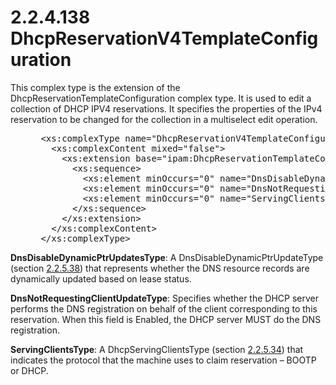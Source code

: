 <html dir="LTR" xmlns:mshelp="http://msdn.microsoft.com/mshelp" xmlns:ddue="http://ddue.schemas.microsoft.com/authoring/2003/5" xmlns:xlink="http://www.w3.org/1999/xlink" xmlns:tool="http://www.microsoft.com/tooltip">
 <body>
 <div id="header">
 <h1 class="heading">2.2.4.138 DhcpReservationV4TemplateConfiguration</h1>
 </div>
 <div id="mainSection">
 <div id="mainBody">
 <div id="allHistory" class="saveHistory"></div>
 <div id="sectionSection0" class="section" name="collapseableSection">
 

<p>This complex type is the extension of the
DhcpReservationTemplateConfiguration complex type. It is used to edit a
collection of DHCP IPV4 reservations. It specifies the properties of the IPv4
reservation to be changed for the collection in a multiselect edit operation.</p>

<dl>
<dd>
<div><pre> &lt;xs:complexType name=&quot;DhcpReservationV4TemplateConfiguration&quot;&gt;
   &lt;xs:complexContent mixed=&quot;false&quot;&gt;
     &lt;xs:extension base=&quot;ipam:DhcpReservationTemplateConfiguration&quot;&gt;
       &lt;xs:sequence&gt;
         &lt;xs:element minOccurs=&quot;0&quot; name=&quot;DnsDisableDynamicPtrUpdatesType&quot; type=&quot;ipam:DnsDisableDynamicPtrUpdateType&quot; /&gt;
         &lt;xs:element minOccurs=&quot;0&quot; name=&quot;DnsNotRequestingClientsUpdateType&quot; type=&quot;ipam:DhcpDnsNotRequestingClientsUpdateType&quot; /&gt;
         &lt;xs:element minOccurs=&quot;0&quot; name=&quot;ServingClientsType&quot; type=&quot;ipam:DhcpServingClientsType&quot; /&gt;
       &lt;/xs:sequence&gt;
     &lt;/xs:extension&gt;
   &lt;/xs:complexContent&gt;
 &lt;/xs:complexType&gt;
</pre></div>
</dd></dl>

<p><b>DnsDisableDynamicPtrUpdatesType</b>: A
DnsDisableDynamicPtrUpdateType (section <a href="8098ea0e-1d16-438c-b90f-9866da413fe8.md">2.2.5.38</a>) that represents
whether the DNS resource records are dynamically updated based on lease status.</p>

<p><b>DnsNotRequestingClientUpdateType</b>: Specifies
whether the DHCP server performs the DNS registration on behalf of the client
corresponding to this reservation. When this field is Enabled, the DHCP server
MUST do the DNS registration.</p>

<p><b>ServingClientsType</b>: A DhcpServingClientsType
(section <a href="7bf3e3cd-2073-43f1-9bcf-e14a5e29e4eb.md">2.2.5.34</a>) that
indicates the protocol that the machine uses to claim reservation – BOOTP or
DHCP.</p>


 </div>
 </div>
 </div>
 </body>
</html>